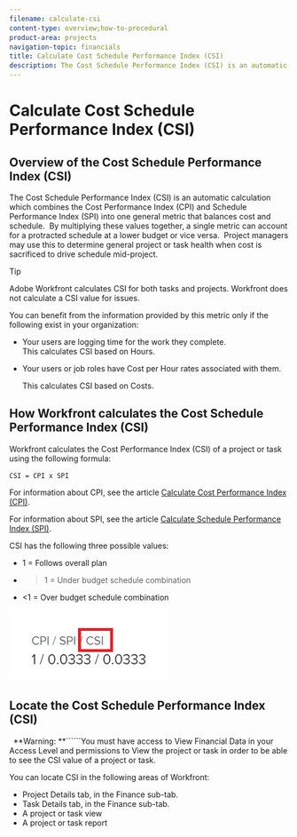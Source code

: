 ```yaml
---
filename: calculate-csi
content-type: overview;how-to-procedural
product-area: projects
navigation-topic: financials
title: Calculate Cost Schedule Performance Index (CSI)
description: The Cost Schedule Performance Index (CSI) is an automatic calculation which combines the Cost Performance Index (CPI) and Schedule Performance Index (SPI) into one general metric that balances cost and schedule. By multiplying these values together, a single metric can account for a protracted schedule at a lower budget or vice versa. Project managers may use this to determine general project or task health when cost is sacrificed to drive schedule mid-project.
---
```


# Calculate Cost Schedule Performance Index (CSI)

## Overview of the Cost Schedule Performance Index (CSI)

The Cost Schedule Performance Index (CSI) is an automatic calculation which combines the Cost Performance Index (CPI) and Schedule Performance Index (SPI) into one general metric that balances cost and schedule. &nbsp;By multiplying these values together, a single metric can account for a protracted schedule at a lower budget or vice versa. &nbsp;Project managers may use this to determine general project or task health when cost is sacrificed to drive schedule mid-project.

>[!TIP]
>
>Adobe Workfront calculates CSI for both tasks and projects. Workfront does not calculate a CSI value for issues.

You can benefit from the information provided by this metric only if the following exist in your organization:

* Your users are logging time for the work they complete.  
  This calculates CSI based on Hours.&nbsp;
* Your users or job roles have Cost per Hour rates associated with them.&nbsp;

  This calculates CSI based on Costs.

## How Workfront calculates the Cost Schedule Performance Index (CSI)

Workfront calculates the Cost Performance Index (CSI) of a project or task using the following formula:

```
CSI = CPI x SPI
```

For information about CPI, see the article [Calculate Cost Performance Index (CPI)](../../../manage-work/projects/project-finances/calculate-cpi.md).

For information about SPI, see the article [Calculate Schedule Performance Index (SPI)](../../../manage-work/projects/project-finances/calculate-spi.md).

CSI has the following three possible values:

* 1 = Follows overall plan&nbsp; &nbsp;
* >1 = Under budget schedule combination
* <1 = Over budget schedule combination

![](assets/csi-highlighted.png)

## Locate the Cost Schedule Performance Index (CSI)

``` ```**Warning: **``````You must have access to View Financial Data in your Access Level and permissions to View the project or task in order to be able to see the CSI value of a project or task.

You can locate CSI in the following areas of Workfront:

* Project Details tab, in the Finance sub-tab. 
* Task Details tab, in the Finance sub-tab.&nbsp; 
* A project or task view
* A project or task report


